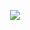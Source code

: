 
<p align="center">
  <a href="https://github.com/imharris24/">
  <img alig src="https://github-profile-trophy.vercel.app/?username=imharris24&column=6&rank=SSS,SS,S,AAA,AA,A,B,C" />
</p>
